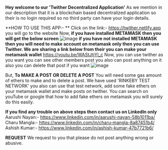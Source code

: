 **Hey welcome to our 'Twither Decentralized Application'**
As we mention in our description that it is a blockchain based decentralized application so their is no login required so no third party can have your login details.

**HOW TO USE THIS APP:- **
Click on the link:- https://twither.netlify.app you will go to the website
Now,
**if you have installed METAMASK then you will get the below screen**
![image](https://user-images.githubusercontent.com/69347014/188481290-b2846056-a214-49b9-b59f-4de6597383b5.png)
**if you have not installed METAMASK then you will need to make account on metamask only then you can use Twither. We are sharing a link below from their you can make your metamask wallet**
https://youtu.be/WAStJtjYI_c
Now, 
you can use twither as you want you can see other members post you also can post anything on it also you can delete that post if you want
![image](https://user-images.githubusercontent.com/69347014/188485007-c6bf539f-5f27-4434-8b35-d4fcb4ce454f.png)

But,
**To MAKE A POST OR DELETE A POST**
You will need some gas amount of ethers to make and to delete a post. We have used 'RINKEBY TEST NETWORK' you also can use that test network, add some fake ethers on your metamask wallet and make posts on twither. You can search on youTube or google that how to add fake ethers on metamask you will surely do this easily.

**If you find any trouble on above steps then contact us on LinkedIn only**
Aarushi Nayan:- https://www.linkedin.com/in/aarushi-nayan-58b1011ba/
Charu Mangla:- https://www.linkedin.com/in/charu-mangla-8a87451b4/
Ashish Kumar:- https://www.linkedin.com/in/ashish-kumar-47b7721b6/

**REQUEST**
We request to you that please do not post anything wrong or abusive.
